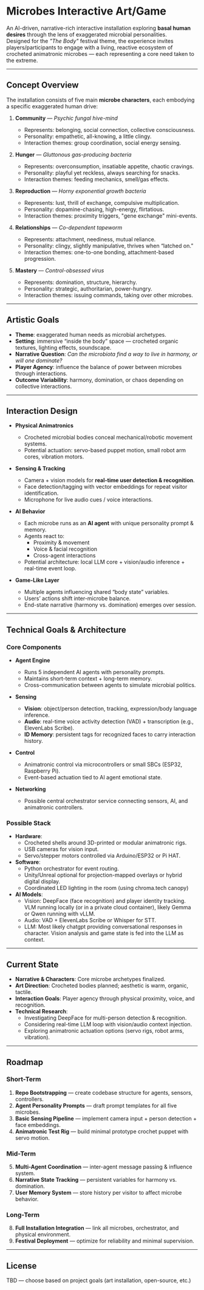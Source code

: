 # Microbes Interactive Art/Game

An AI-driven, narrative-rich interactive installation exploring **basal human desires** through the lens of exaggerated microbial personalities.  
Designed for the _"The Body"_ festival theme, the experience invites players/participants to engage with a living, reactive ecosystem of crocheted animatronic microbes — each representing a core need taken to the extreme.

---

## Concept Overview

The installation consists of five main **microbe characters**, each embodying a specific exaggerated human drive:

1. **Community** — _Psychic fungal hive-mind_

   - Represents: belonging, social connection, collective consciousness.
   - Personality: empathetic, all-knowing, a little clingy.
   - Interaction themes: group coordination, social energy sensing.

2. **Hunger** — _Gluttonous gas-producing bacteria_

   - Represents: overconsumption, insatiable appetite, chaotic cravings.
   - Personality: playful yet reckless, always searching for snacks.
   - Interaction themes: feeding mechanics, smell/gas effects.

3. **Reproduction** — _Horny exponential growth bacteria_

   - Represents: lust, thrill of exchange, compulsive multiplication.
   - Personality: dopamine-chasing, high-energy, flirtatious.
   - Interaction themes: proximity triggers, "gene exchange" mini-events.

4. **Relationships** — _Co-dependent tapeworm_

   - Represents: attachment, neediness, mutual reliance.
   - Personality: clingy, slightly manipulative, thrives when “latched on.”
   - Interaction themes: one-to-one bonding, attachment-based progression.

5. **Mastery** — _Control-obsessed virus_
   - Represents: domination, structure, hierarchy.
   - Personality: strategic, authoritarian, power-hungry.
   - Interaction themes: issuing commands, taking over other microbes.

---

## Artistic Goals

- **Theme**: exaggerated human needs as microbial archetypes.
- **Setting**: immersive “inside the body” space — crocheted organic textures, lighting effects, soundscape.
- **Narrative Question**: _Can the microbiota find a way to live in harmony, or will one dominate?_
- **Player Agency**: influence the balance of power between microbes through interactions.
- **Outcome Variability**: harmony, domination, or chaos depending on collective interactions.

---

## Interaction Design

- **Physical Animatronics**
  - Crocheted microbial bodies conceal mechanical/robotic movement systems.
  - Potential actuation: servo-based puppet motion, small robot arm cores, vibration motors.
- **Sensing & Tracking**
  - Camera + vision models for **real-time user detection & recognition**.
  - Face detection/tagging with vector embeddings for repeat visitor identification.
  - Microphone for live audio cues / voice interactions.
- **AI Behavior**

  - Each microbe runs as an **AI agent** with unique personality prompt & memory.
  - Agents react to:
    - Proximity & movement
    - Voice & facial recognition
    - Cross-agent interactions
  - Potential architecture: local LLM core + vision/audio inference + real-time event loop.

- **Game-Like Layer**
  - Multiple agents influencing shared “body state” variables.
  - Users’ actions shift inter-microbe balance.
  - End-state narrative (harmony vs. domination) emerges over session.

---

## Technical Goals & Architecture

### Core Components

- **Agent Engine**

  - Runs 5 independent AI agents with personality prompts.
  - Maintains short-term context + long-term memory.
  - Cross-communication between agents to simulate microbial politics.

- **Sensing**

  - **Vision**: object/person detection, tracking, expression/body language inference.
  - **Audio**: real-time voice activity detection (VAD) + transcription (e.g., ElevenLabs Scribe).
  - **ID Memory**: persistent tags for recognized faces to carry interaction history.

- **Control**

  - Animatronic control via microcontrollers or small SBCs (ESP32, Raspberry Pi).
  - Event-based actuation tied to AI agent emotional state.

- **Networking**
  - Possible central orchestrator service connecting sensors, AI, and animatronic controllers.

### Possible Stack

- **Hardware**:
  - Crocheted shells around 3D-printed or modular animatronic rigs.
  - USB cameras for vision input.
  - Servo/stepper motors controlled via Arduino/ESP32 or Pi HAT.
- **Software**:
  - Python orchestrator for event routing.
  - Unity/Unreal optional for projection-mapped overlays or hybrid digital display.
  - Coordinated LED lighting in the room (using chroma.tech canopy)
- **AI Models**:
  - Vision: DeepFace (face recognition) and player identity tracking. VLM running locally (or in a private cloud container), likely Gemma or Qwen running with vLLM.
  - Audio: VAD + ElevenLabs Scribe or Whisper for STT.
  - LLM: Most likely chatgpt providing conversational responses in character. Vision analysis and game state is fed into the LLM as context.

---

## Current State

- **Narrative & Characters**: Core microbe archetypes finalized.
- **Art Direction**: Crocheted bodies planned; aesthetic is warm, organic, tactile.
- **Interaction Goals**: Player agency through physical proximity, voice, and recognition.
- **Technical Research**:
  - Investigating DeepFace for multi-person detection & recognition.
  - Considering real-time LLM loop with vision/audio context injection.
  - Exploring animatronic actuation options (servo rigs, robot arms, vibration).

---

## Roadmap

### Short-Term

1. **Repo Bootstrapping** — create codebase structure for agents, sensors, controllers.
2. **Agent Personality Prompts** — draft prompt templates for all five microbes.
3. **Basic Sensing Pipeline** — implement camera input + person detection + face embeddings.
4. **Animatronic Test Rig** — build minimal prototype crochet puppet with servo motion.

### Mid-Term

5. **Multi-Agent Coordination** — inter-agent message passing & influence system.
6. **Narrative State Tracking** — persistent variables for harmony vs. domination.
7. **User Memory System** — store history per visitor to affect microbe behavior.

### Long-Term

8. **Full Installation Integration** — link all microbes, orchestrator, and physical environment.
9. **Festival Deployment** — optimize for reliability and minimal supervision.

---

## License

TBD — choose based on project goals (art installation, open-source, etc.)
